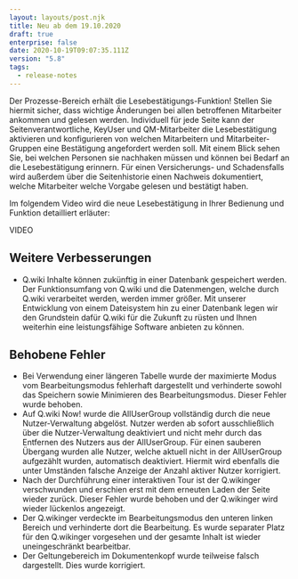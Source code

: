 ```yaml
---
layout: layouts/post.njk
title: Neu ab dem 19.10.2020
draft: true
enterprise: false
date: 2020-10-19T09:07:35.111Z
version: "5.8"
tags:
  - release-notes
---
```

Der Prozesse-Bereich erhält die Lesebestätigungs-Funktion! Stellen Sie hiermit sicher, dass wichtige Änderungen bei allen betroffenen Mitarbeiter ankommen und gelesen werden. Individuell für jede Seite kann der Seitenverantwortliche, KeyUser und QM-Mitarbeiter die Lesebestätigung aktivieren und konfigurieren von welchen Mitarbeitern und Mitarbeiter-Gruppen eine Bestätigung angefordert werden soll. Mit einem Blick sehen Sie, bei welchen Personen sie nachhaken müssen und können bei Bedarf an die Lesebestätigung erinnern. Für einen Versicherungs- und Schadensfalls wird außerdem über die Seitenhistorie einen Nachweis dokumentiert, welche Mitarbeiter welche Vorgabe gelesen und bestätigt haben. 

Im folgendem Video wird die neue Lesebestätigung in Ihrer Bedienung und Funktion detailliert erläuter:

VIDEO

## Weitere Verbesserungen

* Q.wiki Inhalte können zukünftig in einer Datenbank gespeichert werden. Der Funktionsumfang von Q.wiki und die Datenmengen, welche durch Q.wiki verarbeitet werden, werden immer größer. Mit unserer Entwicklung von einem Dateisystem hin zu einer Datenbank legen wir den Grundstein dafür Q.wiki für die Zukunft zu rüsten und Ihnen weiterhin eine leistungsfähige Software anbieten zu können.

## Behobene Fehler

* Bei Verwendung einer längeren Tabelle wurde der maximierte Modus vom Bearbeitungsmodus fehlerhaft dargestellt und verhinderte sowohl das Speichern sowie Minimieren des Bearbeitungsmodus. Dieser Fehler wurde behoben.
* Auf Q.wiki Now! wurde die AllUserGroup vollständig durch die neue Nutzer-Verwaltung abgelöst. Nutzer werden ab sofort ausschließlich über die Nutzer-Verwaltung deaktiviert und nicht mehr durch das Entfernen des Nutzers aus der AllUserGroup. Für einen sauberen Übergang wurden alle Nutzer, welche aktuell nicht in der AllUserGroup aufgezählt wurden, automatisch deaktiviert. Hiermit wird ebenfalls die unter Umständen falsche Anzeige der Anzahl aktiver Nutzer korrigiert.
* Nach der Durchführung einer interaktiven Tour ist der Q.wikinger verschwunden und erschien erst mit dem erneuten Laden der Seite wieder zurück. Dieser Fehler wurde behoben und der Q.wikinger wird wieder lückenlos angezeigt.
* Der Q.wikinger verdeckte im Bearbeitungsmodus den unteren linken Bereich und verhinderte dort die Bearbeitung. Es wurde separater Platz für den Q.wikinger vorgesehen und der gesamte Inhalt ist wieder uneingeschränkt bearbeitbar.
* Der Geltungebereich im Dokumentenkopf wurde teilweise falsch dargestellt. Dies wurde korrigiert.